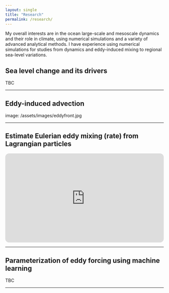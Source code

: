 ```yaml
---
layout: single
title: "Research"
permalink: /research/
---
```


My overall interests are in the ocean large-scale and mesoscale dynamics and their role in climate, using numerical simulations and a variety of advanced analytical methods. I have experience using numerical simulations for studies from dynamics and eddy-induced mixing to regional sea-level variations.

## Sea level change and its drivers

TBC

---

## Eddy-induced advection

image: /assets/images/eddyfront.jpg

---

## Estimate Eulerian eddy mixing (rate) from Lagrangian particles

<div style="max-width:960px; margin:auto;">

  <div style="position:relative; padding-bottom:56.25%; height:0; overflow:hidden; border-radius:12px;">
    <iframe 
      src="https://player.vimeo.com/video/1113425123?title=0&byline=0&portrait=0"
      style="position:absolute; top:0; left:0; width:100%; height:100%; border:0;"
      allow="autoplay; fullscreen; picture-in-picture"
      allowfullscreen>
    </iframe>
  </div>

</div>

---

##  Parameterization of eddy forcing using machine learning 
TBC

---
